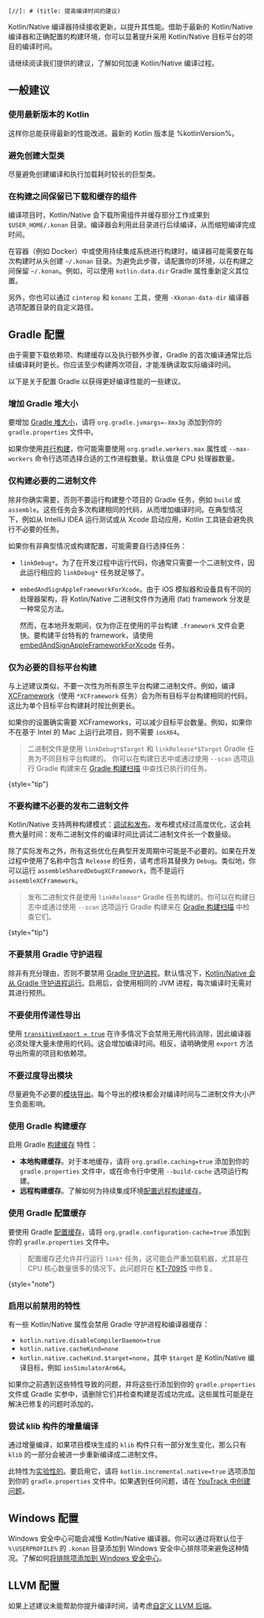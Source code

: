 `[//]: # (title: 提高编译时间的建议)`

<show-structure depth="1"/>

Kotlin/Native 编译器持续接收更新，以提升其性能。借助于最新的 Kotlin/Native 编译器和正确配置的构建环境，你可以显著提升采用 Kotlin/Native 目标平台的项目的编译时间。

请继续阅读我们提供的建议，了解如何加速 Kotlin/Native 编译过程。

## 一般建议

### 使用最新版本的 Kotlin

这样你总能获得最新的性能改进。最新的 Kotlin 版本是 %kotlinVersion%。

### 避免创建大型类

尽量避免创建编译和执行加载耗时较长的巨型类。

### 在构建之间保留已下载和缓存的组件

编译项目时，Kotlin/Native 会下载所需组件并缓存部分工作成果到 `$USER_HOME/.konan` 目录。编译器会利用此目录进行后续编译，从而缩短编译完成时间。

在容器（例如 Docker）中或使用持续集成系统进行构建时，编译器可能需要在每次构建时从头创建 `~/.konan` 目录。为避免此步骤，请配置你的环境，以在构建之间保留 `~/.konan`。例如，可以使用 `kotlin.data.dir` Gradle 属性重新定义其位置。

另外，你也可以通过 `cinterop` 和 `konanc` 工具，使用 `-Xkonan-data-dir` 编译器选项配置目录的自定义路径。

## Gradle 配置

由于需要下载依赖项、构建缓存以及执行额外步骤，Gradle 的首次编译通常比后续编译耗时更长。你应该至少构建两次项目，才能准确读取实际编译时间。

以下是关于配置 Gradle 以获得更好编译性能的一些建议。

### 增加 Gradle 堆大小

要增加 [Gradle 堆大小](https://docs.gradle.org/current/userguide/performance.html#adjust_the_daemons_heap_size)，请将 `org.gradle.jvmargs=-Xmx3g` 添加到你的 `gradle.properties` 文件中。

如果你使用[并行构建](https://docs.gradle.org/current/userguide/performance.html#parallel_execution)，你可能需要使用 `org.gradle.workers.max` 属性或 `--max-workers` 命令行选项选择合适的工作进程数量。默认值是 CPU 处理器数量。

### 仅构建必要的二进制文件

除非你确实需要，否则不要运行构建整个项目的 Gradle 任务，例如 `build` 或 `assemble`。这些任务会多次构建相同的代码，从而增加编译时间。在典型情况下，例如从 IntelliJ IDEA 运行测试或从 Xcode 启动应用，Kotlin 工具链会避免执行不必要的任务。

如果你有非典型情况或构建配置，可能需要自行选择任务：

*   `linkDebug*`。为了在开发过程中运行代码，你通常只需要一个二进制文件，因此运行相应的 `linkDebug*` 任务就足够了。
*   `embedAndSignAppleFrameworkForXcode`。由于 iOS 模拟器和设备具有不同的处理器架构，将 Kotlin/Native 二进制文件作为通用 (fat) framework 分发是一种常见方法。

    然而，在本地开发期间，仅为你正在使用的平台构建 `.framework` 文件会更快。要构建平台特有的 framework，请使用 [embedAndSignAppleFrameworkForXcode](https://www.jetbrains.com/help/kotlin-multiplatform-dev/multiplatform-direct-integration.html#connect-the-framework-to-your-project) 任务。

### 仅为必要的目标平台构建

与上述建议类似，不要一次性为所有原生平台构建二进制文件。例如，编译 [XCFramework](https://www.jetbrains.com/help/kotlin-multiplatform-dev/multiplatform-build-native-binaries.html#build-xcframeworks)（使用 `*XCFramework` 任务）会为所有目标平台构建相同的代码，这比为单个目标平台构建耗时按比例更长。

如果你的设置确实需要 XCFrameworks，可以减少目标平台数量。例如，如果你不在基于 Intel 的 Mac 上运行此项目，则不需要 `iosX64`。

> 二进制文件是使用 `linkDebug*$Target` 和 `linkRelease*$Target` Gradle 任务为不同目标平台构建的。
> 你可以在构建日志中或通过使用 `--scan` 选项运行 Gradle 构建来在 [Gradle 构建扫描](https://docs.gradle.org/current/userguide/build_scans.html) 中查找已执行的任务。
>
{style="tip"}

### 不要构建不必要的发布二进制文件

Kotlin/Native 支持两种构建模式：[调试和发布](https://www.jetbrains.com/help/kotlin-multiplatform-dev/multiplatform-build-native-binaries.html#declare-binaries)。发布模式经过高度优化，这会耗费大量时间：发布二进制文件的编译时间比调试二进制文件长一个数量级。

除了实际发布之外，所有这些优化在典型开发周期中可能是不必要的。如果在开发过程中使用了名称中包含 `Release` 的任务，请考虑将其替换为 `Debug`。类似地，你可以运行 `assembleSharedDebugXCFramework`，而不是运行 `assembleXCFramework`。

> 发布二进制文件是使用 `linkRelease*` Gradle 任务构建的。你可以在构建日志中或通过使用 `--scan` 选项运行 Gradle 构建来在 [Gradle 构建扫描](https://docs.gradle.org/current/userguide/build_scans.html) 中检查它们。
>
{style="tip"}

### 不要禁用 Gradle 守护进程

除非有充分理由，否则不要禁用 [Gradle 守护进程](https://docs.gradle.org/current/userguide/gradle_daemon.html)。默认情况下，[Kotlin/Native 会从 Gradle 守护进程运行](https://blog.jetbrains.com/kotlin/2020/03/kotlin-1-3-70-released/#kotlin-native)。启用后，会使用相同的 JVM 进程，每次编译时无需对其进行预热。

### 不要使用传递性导出

使用 [`transitiveExport = true`](https://www.jetbrains.com/help/kotlin-multiplatform-dev/multiplatform-build-native-binaries.html#export-dependencies-to-binaries) 在许多情况下会禁用无用代码消除，因此编译器必须处理大量未使用的代码。这会增加编译时间。相反，请明确使用 `export` 方法导出所需的项目和依赖项。

### 不要过度导出模块

尽量避免不必要的[模块导出](https://www.jetbrains.com/help/kotlin-multiplatform-dev/multiplatform-build-native-binaries.html#export-dependencies-to-binaries)。每个导出的模块都会对编译时间与二进制文件大小产生负面影响。

### 使用 Gradle 构建缓存

启用 Gradle [构建缓存](https://docs.gradle.org/current/userguide/build_cache.html) 特性：

*   **本地构建缓存**。对于本地缓存，请将 `org.gradle.caching=true` 添加到你的 `gradle.properties` 文件中，或在命令行中使用 `--build-cache` 选项运行构建。
*   **远程构建缓存**。了解如何为持续集成环境[配置远程构建缓存](https://docs.gradle.org/current/userguide/build_cache.html#sec:build_cache_configure_remote)。

### 使用 Gradle 配置缓存

要使用 Gradle [配置缓存](https://docs.gradle.org/current/userguide/configuration_cache.html)，请将 `org.gradle.configuration-cache=true` 添加到你的 `gradle.properties` 文件中。

> 配置缓存还允许并行运行 `link*` 任务，这可能会严重加载机器，尤其是在 CPU 核心数量很多的情况下。此问题将在 [KT-70915](https://youtrack.jetbrains.com/issue/KT-70915) 中修复。
>
{style="note"}

### 启用以前禁用的特性

有一些 Kotlin/Native 属性会禁用 Gradle 守护进程和编译器缓存：

*   `kotlin.native.disableCompilerDaemon=true`
*   `kotlin.native.cacheKind=none`
*   `kotlin.native.cacheKind.$target=none`，其中 `$target` 是 Kotlin/Native 编译目标，例如 `iosSimulatorArm64`。

如果你之前遇到这些特性导致的问题，并将这些行添加到你的 `gradle.properties` 文件或 Gradle 实参中，请删除它们并检查构建是否成功完成。这些属性可能是在解决已修复的问题时添加的。

### 尝试 klib 构件的增量编译

通过增量编译，如果项目模块生成的 `klib` 构件只有一部分发生变化，那么只有 `klib` 的一部分会被进一步重新编译成二进制文件。

此特性为[实验性的](components-stability.md#stability-levels-explained)。要启用它，请将 `kotlin.incremental.native=true` 选项添加到你的 `gradle.properties` 文件中。如果遇到任何问题，请在 [YouTrack 中创建问题](https://kotl.in/issue)。

## Windows 配置

Windows 安全中心可能会减慢 Kotlin/Native 编译器。你可以通过将默认位于 `%\USERPROFILE%` 的 `.konan` 目录添加到 Windows 安全中心排除项来避免这种情况。了解如何[将排除项添加到 Windows 安全中心](https://support.microsoft.com/en-us/windows/add-an-exclusion-to-windows-security-811816c0-4dfd-af4a-47e4-c301afe13b26)。

## LLVM 配置
<primary-label ref="advanced"/>

如果上述建议未能帮助你提升编译时间，请考虑[自定义 LLVM 后端](native-llvm-passes.md)。
